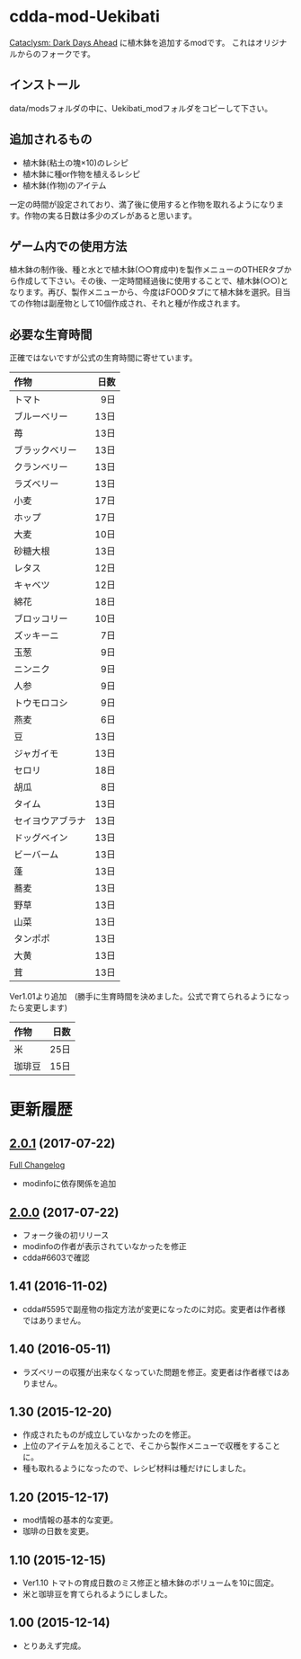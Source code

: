 # cdda-mod-Uekibati
[Cataclysm: Dark Days Ahead](http://www.cataclysmdda.com/) に植木鉢を追加するmodです。
これはオリジナルからのフォークです。

## インストール
data/modsフォルダの中に、Uekibati_modフォルダをコピーして下さい。

## 追加されるもの
- 植木鉢(粘土の塊×10)のレシピ
- 植木鉢に種or作物を植えるレシピ
- 植木鉢(作物)のアイテム

一定の時間が設定されており、満了後に使用すると作物を取れるようになります。作物の実る日数は多少のズレがあると思います。

## ゲーム内での使用方法
植木鉢の制作後、種と水とで植木鉢(○○育成中)を製作メニューのOTHERタブから作成して下さい。その後、一定時間経過後に使用することで、植木鉢(○○)となります。再び、製作メニューから、今度はFOODタブにて植木鉢を選択。目当ての作物は副産物として10個作成され、それと種が作成されます。

## 必要な生育時間
正確ではないですが公式の生育時間に寄せています。

|作物|日数|
|:--|--:|
|トマト|9日|
|ブルーベリー|13日|
|苺|13日|
|ブラックベリー|13日|
|クランベリー|13日|
|ラズベリー|13日|
|小麦|17日|
|ホップ|17日|
|大麦|10日|
|砂糖大根|13日|
|レタス|12日|
|キャベツ|12日|
|綿花|18日|
|ブロッコリー|10日|
|ズッキーニ|7日|
|玉葱|9日|
|ニンニク|9日|
|人参|9日|
|トウモロコシ|9日|
|燕麦|6日|
|豆|13日|
|ジャガイモ|13日|
|セロリ|18日|
|胡瓜|8日|
|タイム|13日|
|セイヨウアブラナ|13日|
|ドッグベイン|13日|
|ビーバーム|13日|
|蓬|13日|
|蕎麦|13日|
|野草|13日|
|山菜|13日|
|タンポポ|13日|
|大黄|13日|
|茸|13日|

Ver1.01より追加　(勝手に生育時間を決めました。公式で育てられるようになったら変更します)

|作物|日数|
|:--|--:|
|米|25日|
|珈琲豆|15日|


# 更新履歴

## [2.0.1](https://github.com/hirmiura/cdda-mod-Uekibati/tree/2.0.1) (2017-07-22)
[Full Changelog](https://github.com/hirmiura/cdda-mod-Uekibati/compare/2.0.0...2.0.1)

- modinfoに依存関係を追加

## [2.0.0](https://github.com/hirmiura/cdda-mod-Uekibati/tree/2.0.0) (2017-07-22)

- フォーク後の初リリース
- modinfoの作者が表示されていなかったを修正
- cdda#6603で確認

## 1.41 (2016-11-02)

- cdda#5595で副産物の指定方法が変更になったのに対応。変更者は作者様ではありません。

## 1.40 (2016-05-11)

- ラズベリーの収獲が出来なくなっていた問題を修正。変更者は作者様ではありません。

## 1.30 (2015-12-20)

- 作成されたものが成立していなかったのを修正。
- 上位のアイテムを加えることで、そこから製作メニューで収穫をすることに。
- 種も取れるようになったので、レシピ材料は種だけにしました。

## 1.20 (2015-12-17)

- mod情報の基本的な変更。
- 珈琲の日数を変更。

## 1.10 (2015-12-15)

- Ver1.10	トマトの育成日数のミス修正と植木鉢のボリュームを10に固定。
- 米と珈琲豆を育てられるようにしました。

## 1.00 (2015-12-14)

- とりあえず完成。
